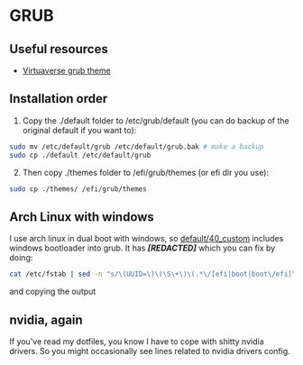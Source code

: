  
# GRUB

## Useful resources
- [Virtuaverse grub theme](https://github.com/Patato777/dotfiles/tree/main/grub/themes/virtuaverse)

## Installation order
1. Copy the ./default folder to /etc/grub/default (you can do backup of the original default if you want to):
```bash
sudo mv /etc/default/grub /etc/default/grub.bak # make a backup
sudo cp ./default /etc/default/grub
```
2. Then copy ./themes folder to /efi/grub/themes (or efi dir you use):
```bash
sudo cp ./themes/ /efi/grub/themes
```

## Arch Linux with windows
I use arch linux in dual boot with windows, so [default/40_custom](default/40_custom) includes windows bootloader into grub. It has **_[REDACTED]_** which you can fix by doing:
```bash
cat /etc/fstab | sed -n "s/\(UUID=\)\(\S\+\)\(.*\/[efi|boot|boot\/efi]\+.*\)/\2/gp"
```
and copying the output

## nvidia, again
If you've read my dotfiles, you know I have to cope with shitty nvidia drivers. So you might occasionally see lines related to nvidia drivers config.

